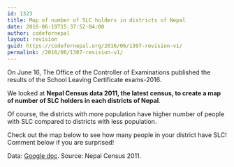 ```yaml
---
id: 1323
title: Map of number of SLC holders in districts of Nepal
date: 2016-06-19T15:37:52-04:00
author: codefornepal
layout: revision
guid: https://codefornepal.org/2016/06/1307-revision-v1/
permalink: /2016/06/1307-revision-v1/
---
```

On June 16, The Office of the Controller of Examinations published the results of the School Leaving Certificate exams-2016.

We looked at **Nepal Census data 2011, the latest census, to create a map of number of SLC holders in each districts of Nepal**.

Of course, the districts with more population have higher number of people with SLC compared to districts with less population.

Check out the map below to see how many people in your district have SLC! Comment below if you are surprised!



Data: [Google doc](https://docs.google.com/spreadsheets/d/1Zp2dlvZnkerErhA-QiA01WSCYZ1fqIiihk1n96iHXq0/edit?usp=sharing). Source: Nepal Census 2011.